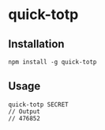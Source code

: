 # quick-totp

## Installation
```
npm install -g quick-totp
```

## Usage
```
quick-totp SECRET
// Output
// 476852
```
